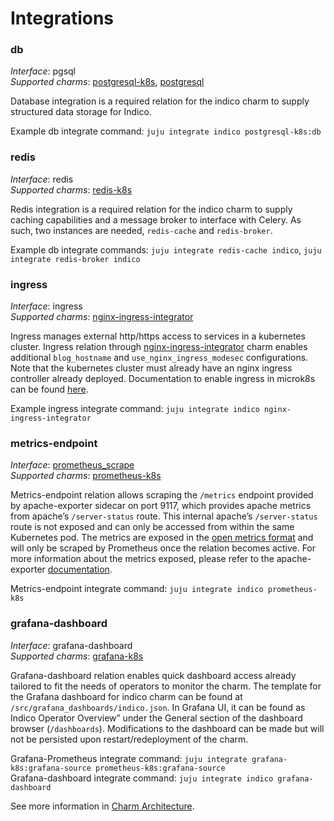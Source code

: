 # Integrations

### db

_Interface_: pgsql  
_Supported charms_: [postgresql-k8s](https://charmhub.io/postgresql-k8s), [postgresql](https://charmhub.io/postgresql)

Database integration is a required relation for the indico charm to supply structured data
storage for Indico.

Example db integrate command: `juju integrate indico postgresql-k8s:db`

### redis

_Interface_: redis  
_Supported charms_: [redis-k8s](https://charmhub.io/redis-k8s)

Redis integration is a required relation for the indico charm to supply caching capabilities and
a message broker to interface with Celery. As such, two instances are needed, `redis-cache` and 
`redis-broker`.

Example db integrate commands: `juju integrate redis-cache indico`, `juju integrate redis-broker indico`

### ingress

_Interface_: ingress  
_Supported charms_: [nginx-ingress-integrator](https://charmhub.io/nginx-ingress-integrator)

Ingress manages external http/https access to services in a kubernetes cluster.
Ingress relation through [nginx-ingress-integrator](https://charmhub.io/nginx-ingress-integrator)
charm enables additional `blog_hostname` and `use_nginx_ingress_modesec` configurations. Note that the
kubernetes cluster must already have an nginx ingress controller already deployed. Documentation to
enable ingress in microk8s can be found [here](https://microk8s.io/docs/addon-ingress).

Example ingress integrate command: `juju integrate indico nginx-ingress-integrator`

### metrics-endpoint

_Interface_: [prometheus_scrape](https://charmhub.io/interfaces/prometheus_scrape-v0)  
_Supported charms_: [prometheus-k8s](https://charmhub.io/prometheus-k8s)

Metrics-endpoint relation allows scraping the `/metrics` endpoint provided by apache-exporter sidecar
on port 9117, which provides apache metrics from apache’s `/server-status` route. This internal
apache’s `/server-status` route is not exposed and can only be accessed from within the same
Kubernetes pod. The metrics are exposed in the [open metrics format](https://github.com/OpenObservability/OpenMetrics/blob/main/specification/OpenMetrics.md#data-model) and will only be scraped by Prometheus once the relation becomes active. For more
information about the metrics exposed, please refer to the apache-exporter [documentation](https://github.com/Lusitaniae/apache_exporter#collectors).

Metrics-endpoint integrate command: `juju integrate indico prometheus-k8s`

### grafana-dashboard

_Interface_: grafana-dashboard  
_Supported charms_: [grafana-k8s](https://charmhub.io/grafana-k8s)

Grafana-dashboard relation enables quick dashboard access already tailored to fit the needs of
operators to monitor the charm. The template for the Grafana dashboard for indico charm can
be found at `/src/grafana_dashboards/indico.json`. In Grafana UI, it can be found as Indico
Operator Overview” under the General section of the dashboard browser (`/dashboards`). Modifications
to the dashboard can be made but will not be persisted upon restart/redeployment of the charm.

Grafana-Prometheus integrate command: `juju integrate grafana-k8s:grafana-source prometheus-k8s:grafana-source`  
Grafana-dashboard integrate command: `juju integrate indico grafana-dashboard`

See more information in [Charm Architecture](https://charmhub.io/indico/docs/explanation-charm-architecture).
